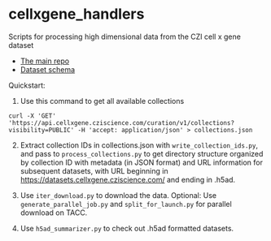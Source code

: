 # cellxgene_handlers
Scripts for processing high dimensional data from the CZI cell x gene dataset 

* [The main repo](https://github.com/chanzuckerberg/single-cell-curation/tree/main) 
* [Dataset schema](https://github.com/chanzuckerberg/single-cell-curation/blob/main/schema/4.0.0/schema.md)

Quickstart:

1) Use this command to get all available collections
```
curl -X 'GET' 'https://api.cellxgene.cziscience.com/curation/v1/collections?visibility=PUBLIC' -H 'accept: application/json' > collections.json
```

2) Extract collection IDs in collections.json with ```write_collection_ids.py```, and pass to  ```process_collections.py``` to get directory structure organized by collection ID with metadata (in JSON format) and URL information for subsequent datasets, with URL beginning in https://datasets.cellxgene.cziscience.com/ and ending in .h5ad.

3) Use ```iter_download.py``` to download the data. Optional: Use ```generate_parallel_job.py``` and ```split_for_launch.py``` for parallel download on TACC.

4) Use ```h5ad_summarizer.py``` to check out .h5ad formatted datasets.

   

   
